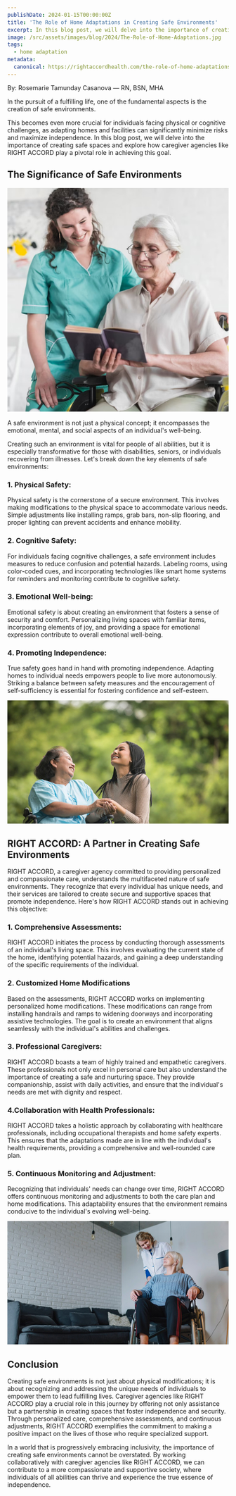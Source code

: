 ```yaml
---
publishDate: 2024-01-15T00:00:00Z
title: 'The Role of Home Adaptations in Creating Safe Environments'
excerpt: In this blog post, we will delve into the importance of creating safe spaces and explore how caregiver agencies play a pivotal role in achieving this goal.
image: /src/assets/images/blog/2024/The-Role-of-Home-Adaptations.jpg
tags:
  - home adaptation
metadata:
  canonical: https://rightaccordhealth.com/the-role-of-home-adaptations
---
```



By: Rosemarie Tamunday Casanova — RN, BSN, MHA


In the pursuit of a fulfilling life, one of the fundamental aspects is the creation of safe environments.

This becomes even more crucial for individuals facing physical or cognitive challenges, as adapting homes and facilities can significantly minimize risks and maximize independence. In this blog post, we will delve into the importance of creating safe spaces and explore how caregiver agencies like RIGHT ACCORD play a pivotal role in achieving this goal.

The Significance of Safe Environments
-------------------------------------

![caregiver-and-elderly-reading-book](/src/assets/images/blog/2024/caregiver-and-elderly-reading-book.jpg)

A safe environment is not just a physical concept; it encompasses the emotional, mental, and social aspects of an individual's well-being.

Creating such an environment is vital for people of all abilities, but it is especially transformative for those with disabilities, seniors, or individuals recovering from illnesses. Let's break down the key elements of safe environments:

### 1\. Physical Safety:

Physical safety is the cornerstone of a secure environment. This involves making modifications to the physical space to accommodate various needs. Simple adjustments like installing ramps, grab bars, non-slip flooring, and proper lighting can prevent accidents and enhance mobility.

### 2\. Cognitive Safety:

For individuals facing cognitive challenges, a safe environment includes measures to reduce confusion and potential hazards. Labeling rooms, using color-coded cues, and incorporating technologies like smart home systems for reminders and monitoring contribute to cognitive safety.

### 3\. Emotional Well-being:

Emotional safety is about creating an environment that fosters a sense of security and comfort. Personalizing living spaces with familiar items, incorporating elements of joy, and providing a space for emotional expression contribute to overall emotional well-being.

### 4\. Promoting Independence:

True safety goes hand in hand with promoting independence. Adapting homes to individual needs empowers people to live more autonomously. Striking a balance between safety measures and the encouragement of self-sufficiency is essential for fostering confidence and self-esteem.

![granddaughter-talking-with-her-grandmother](/src/assets/images/blog/2024/granddaughter-talking-with-her-grandmother.jpg)

RIGHT ACCORD: A Partner in Creating Safe Environments
-----------------------------------------------------

RIGHT ACCORD, a caregiver agency committed to providing personalized and compassionate care, understands the multifaceted nature of safe environments. They recognize that every individual has unique needs, and their services are tailored to create secure and supportive spaces that promote independence. Here's how RIGHT ACCORD stands out in achieving this objective:

### 1\. Comprehensive Assessments:

RIGHT ACCORD initiates the process by conducting thorough assessments of an individual's living space. This involves evaluating the current state of the home, identifying potential hazards, and gaining a deep understanding of the specific requirements of the individual.

### 2\. Customized Home Modifications

Based on the assessments, RIGHT ACCORD works on implementing personalized home modifications. These modifications can range from installing handrails and ramps to widening doorways and incorporating assistive technologies. The goal is to create an environment that aligns seamlessly with the individual's abilities and challenges.

### 3\. Professional Caregivers:

RIGHT ACCORD boasts a team of highly trained and empathetic caregivers. These professionals not only excel in personal care but also understand the importance of creating a safe and nurturing space. They provide companionship, assist with daily activities, and ensure that the individual's needs are met with dignity and respect.

### 4.Collaboration with Health Professionals:

RIGHT ACCORD takes a holistic approach by collaborating with healthcare professionals, including occupational therapists and home safety experts. This ensures that the adaptations made are in line with the individual's health requirements, providing a comprehensive and well-rounded care plan.

### 5\. Continuous Monitoring and Adjustment:

Recognizing that individuals' needs can change over time, RIGHT ACCORD offers continuous monitoring and adjustments to both the care plan and home modifications. This adaptability ensures that the environment remains conducive to the individual's evolving well-being.

![older-woman-old-age-home](/src/assets/images/blog/2024/older-woman-old-age-home.jpg)

Conclusion
----------

Creating safe environments is not just about physical modifications; it is about recognizing and addressing the unique needs of individuals to empower them to lead fulfilling lives. Caregiver agencies like RIGHT ACCORD play a crucial role in this journey by offering not only assistance but a partnership in creating spaces that foster independence and security. Through personalized care, comprehensive assessments, and continuous adjustments, RIGHT ACCORD exemplifies the commitment to making a positive impact on the lives of those who require specialized support.

In a world that is progressively embracing inclusivity, the importance of creating safe environments cannot be overstated. By working collaboratively with caregiver agencies like RIGHT ACCORD, we can contribute to a more compassionate and supportive society, where individuals of all abilities can thrive and experience the true essence of independence.